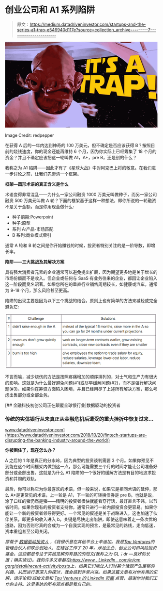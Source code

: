# 创业公司和 A1 系列陷阱

> 原文：<https://medium.datadriveninvestor.com/startups-and-the-series-a1-trap-e546940d117e?source=collection_archive---------7----------------------->

![](img/77ce68c45dc3965ef7c1a7389bf71126.png)

Image Credit: redpepper

在获得 A 后的一年内达到神奇的 100 万美元，但不确定是否应该获得 B？按照目前的烧钱速度，你的现金还能再维持 6 个月，因为你实际上已经筹集了 18 个月的资金？并且不确定应该把这一轮叫做 A1，A*，pre B，还是别的什么？

我称之为 A1 陷阱——因此才有了《星球大战》中对阿克巴上将的敬意。在我们进一步讨论之前，让我们先澄清一个框架。

**框架—圆形术语的真正含义是什么**

术语变得非常混乱——为什么一家公司融资 1000 万美元叫做种子，而另一家公司融资 500 万美元叫做 A 轮？下面的框架基于这样一种想法，即你所说的一轮融资不是关于金额，而是你用现金做什么:

*   种子前期:Powerpoint
*   种子:原型
*   系列 A:产品-市场匹配
*   B 系列:商业模式牵引

通常 A 轮和 B 轮之间是你开始赚钱的时候，投资者特别关注的是一阶导数，即增长率。

**陷阱——三大挑战及其解决方案**

具有强大消费者元素的企业通常可以避免提出扩展，因为期望更多地是关于增长的市场份额而不是收入。但企业或任何与 SaaS 有业务往来的企业，都因让企业陷入这一阶段而臭名昭著。如果您所在的垂直行业销售周期较长，如健康或汽车，通常为 9-18 个月，那么风险甚至更高。

陷阱的出现主要是因为以下三个挑战的结合。原则上也有简单的方法来减轻或完全避免它:

![](img/350045c950466fcd99af93c11cbc0754.png)

不言而喻，减少烧伤的方法是按照疼痛增加的顺序排列的，对士气和生产力有很大的影响。这就是为什么最好避免问题(#1)或尽早缓解问题(#2)，而不是强行解决问题(#3)。如果你在筹资方面陷入困境，并且已经用尽了上述所有解决方案，那么考虑出售部分或全部业务。

[](https://www.datadriveninvestor.com/2018/10/20/fintech-startups-are-disrupting-the-banking-industry-around-the-world/) [## 金融科技初创公司正在颠覆全球银行业|数据驱动的投资者

### 传统的实体银行从未真正从金融危机后遭受的重大挫折中恢复过来…

www.datadriveninvestor.com](https://www.datadriveninvestor.com/2018/10/20/fintech-startups-are-disrupting-the-banking-industry-around-the-world/) 

**你被困住了，现在怎么办？**

A 之后的 1 年是真正的分水岭，因为典型的投资谈判需要 3 个月。如果你预见不到能在这个时间框架内做到这一点，那么可能需要三个月的时间才能让公司准备好部分或全部出售。这就是为什么 A1 陷阱的一个很好的缓解方法是有目的地追求投资和并购的双轨。

最后，你可以称它为你最喜欢的术语，但一般来说，如果它是相同术语的延伸，那么 A*是更常见的术语，上一轮是 A1，下一轮的可转换债券是 pre B。也就是说，涂了口红的猪仍然是猪——精明的投资者很快就能看穿行话，最好直言不讳，以节省时间。如果你现有的投资者支持你，通常只进行一轮内部投资会更容易。如果你能让一个新的投资者领导得更好。一个常见的叙述是关于战略进入，这也加速了伙伴关系，即更多的收入进入 b。关键是尽快走出陷阱，即使这意味着走一条次优的道路，因为否则它真的会成为一个自我实现的预言，是最常见的路线，走向低迷，资本重组甚至公司关闭。

*原载于* [*数据驱动投资人*](https://www.datadriveninvestor.com/2020/01/19/startups-and-the-series-a1-trap/) *，《我很乐意在其他平台上辛迪加。我是*[*Tau Ventures*](https://www.linkedin.com/pulse/announcing-tau-ventures-amit-garg/)*的管理合伙人和联合创始人，在硅谷工作了 20 年，涉足企业、创业公司和风险投资基金。这些都是专注于实践见解的有目的的短文(我称之为 GL；dr —良好的长度；确实读过)。我的许多文章都在*[*https://www . LinkedIn . com/in/am garg/detail/recent-activity/posts*](https://www.linkedin.com/in/amgarg/detail/recent-activity/posts/)*上，如果它们能让人们对某个话题产生足够的兴趣，从而进行更深入的探讨，我会感到非常兴奋。如果这篇文章有对你有用的见解，请评论和/或给文章和* [*Tau Ventures 的 LinkedIn 页面*](https://www.linkedin.com/company/tauventures) *点赞，感谢你对我们工作的支持。这里表达的所有观点都是我自己的。*